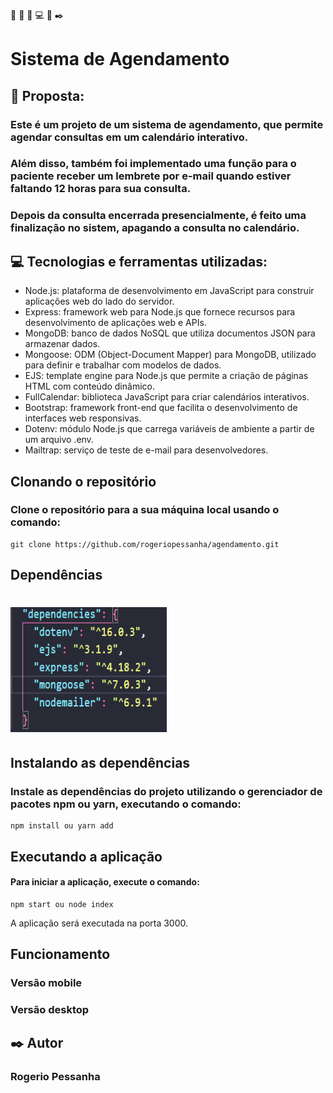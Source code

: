 🚀 🎯 🔎 💻 📝 ✒️

# Sistema de Agendamento
## 📝 Proposta:
### Este é um projeto de um sistema de agendamento, que permite agendar consultas em um calendário interativo.
### Além disso, também foi implementado uma função para o paciente receber um lembrete por e-mail quando estiver faltando 12 horas para sua consulta.
### Depois da consulta encerrada presencialmente, é feito uma finalização no sistem, apagando a consulta no calendário.


## 💻 Tecnologias e ferramentas utilizadas:
- Node.js: plataforma de desenvolvimento em JavaScript para construir aplicações web do lado do servidor.
- Express: framework web para Node.js que fornece recursos para desenvolvimento de aplicações web e APIs.
- MongoDB: banco de dados NoSQL que utiliza documentos JSON para armazenar dados.
- Mongoose: ODM (Object-Document Mapper) para MongoDB, utilizado para definir e trabalhar com modelos de dados.
- EJS: template engine para Node.js que permite a criação de páginas HTML com conteúdo dinâmico.
- FullCalendar: biblioteca JavaScript para criar calendários interativos.
- Bootstrap: framework front-end que facilita o desenvolvimento de interfaces web responsivas.
- Dotenv: módulo Node.js que carrega variáveis de ambiente a partir de um arquivo .env.
- Mailtrap: serviço de teste de e-mail para desenvolvedores.

## Clonando o repositório
### Clone o repositório para a sua máquina local usando o comando:

```
git clone https://github.com/rogeriopessanha/agendamento.git
```
## Dependências
<h1 align="left">
  <img width="250px" height="200px" src="https://github.com/rogeriopessanha/agendamento/blob/main/public/assets/readme/img/dependencias.png" />
</h1>

## Instalando as dependências
### Instale as dependências do projeto utilizando o gerenciador de pacotes npm ou yarn, executando o comando:

```
npm install ou yarn add
```

## Executando a aplicação
#### Para iniciar a aplicação, execute o comando:

```
npm start ou node index
```
A aplicação será executada na porta 3000.

## Funcionamento
### Versão mobile

### Versão desktop


##
## ✒️ Autor
### Rogerio Pessanha

